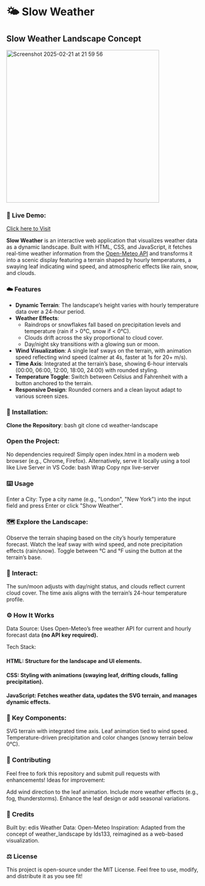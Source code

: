 # 🌤️ Slow Weather
## Slow Weather Landscape Concept

<img width="399" alt="Screenshot 2025-02-21 at 21 59 56" src="https://github.com/user-attachments/assets/822928d6-1ffb-4a96-a0d7-7b2a999006e8" />


### 🎉 Live Demo:
[Click here to Visit](https://edisedis777.github.io/slow-weather/)

**Slow Weather** is an interactive web application that visualizes weather data as a dynamic landscape. Built with HTML, CSS, and JavaScript, it fetches real-time weather information from the [Open-Meteo API](https://open-meteo.com/) and transforms it into a scenic display featuring a terrain shaped by hourly temperatures, a swaying leaf indicating wind speed, and atmospheric effects like rain, snow, and clouds.

### ☁️ Features

- **Dynamic Terrain**: The landscape’s height varies with hourly temperature data over a 24-hour period.
- **Weather Effects**: 
  - Raindrops or snowflakes fall based on precipitation levels and temperature (rain if > 0°C, snow if < 0°C).
  - Clouds drift across the sky proportional to cloud cover.
  - Day/night sky transitions with a glowing sun or moon.
- **Wind Visualization**: A single leaf sways on the terrain, with animation speed reflecting wind speed (calmer at 4s, faster at 1s for 20+ m/s).
- **Time Axis**: Integrated at the terrain’s base, showing 6-hour intervals (00:00, 06:00, 12:00, 18:00, 24:00) with rounded styling.
- **Temperature Toggle**: Switch between Celsius and Fahrenheit with a button anchored to the terrain.
- **Responsive Design**: Rounded corners and a clean layout adapt to various screen sizes.

### 💽 Installation:
**Clone the Repository**:
   bash
   git clone
   cd weather-landscape
### Open the Project:
No dependencies required! Simply open index.html in a modern web browser (e.g., Chrome, Firefox).
Alternatively, serve it locally using a tool like Live Server in VS Code:
bash
Wrap
Copy
npx live-server

### ⌨️ Usage
Enter a City:
Type a city name (e.g., "London", "New York") into the input field and press Enter or click "Show Weather".

### 🗺️ Explore the Landscape:
Observe the terrain shaping based on the city’s hourly temperature forecast.
Watch the leaf sway with wind speed, and note precipitation effects (rain/snow).
Toggle between °C and °F using the button at the terrain’s base.

### 🦜 Interact:
The sun/moon adjusts with day/night status, and clouds reflect current cloud cover.
The time axis aligns with the terrain’s 24-hour temperature profile.

### ⚙️ How It Works
Data Source: Uses Open-Meteo’s free weather API for current and hourly forecast data **(no API key required).**

Tech Stack:
#### HTML: Structure for the landscape and UI elements.
#### CSS: Styling with animations (swaying leaf, drifting clouds, falling precipitation).
#### JavaScript: Fetches weather data, updates the SVG terrain, and manages dynamic effects.

### 🥡 Key Components:
SVG terrain with integrated time axis.
Leaf animation tied to wind speed.
Temperature-driven precipitation and color changes (snowy terrain below 0°C).

### 📔 Contributing
Feel free to fork this repository and submit pull requests with enhancements! Ideas for improvement:

Add wind direction to the leaf animation.
Include more weather effects (e.g., fog, thunderstorms).
Enhance the leaf design or add seasonal variations.

### 🎥 Credits
Built by: edis
Weather Data: Open-Meteo
Inspiration: Adapted from the concept of weather_landscape by lds133, reimagined as a web-based visualization.

### ⚖️ License
This project is open-source under the MIT License. Feel free to use, modify, and distribute it as you see fit!
